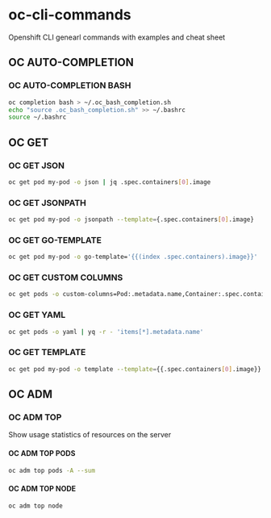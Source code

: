 # oc-cli-commands

Openshift CLI genearl commands with examples and cheat sheet

## OC AUTO-COMPLETION

### OC AUTO-COMPLETION BASH

```bash
oc completion bash > ~/.oc_bash_completion.sh
echo "source .oc_bash_completion.sh" >> ~/.bashrc
source ~/.bashrc
```

## OC GET

### OC GET JSON

```bash
oc get pod my-pod -o json | jq .spec.containers[0].image
```

### OC GET JSONPATH

```bash
oc get pod my-pod -o jsonpath --template={.spec.containers[0].image}
```

### OC GET GO-TEMPLATE

```bash
oc get pod my-pod -o go-template='{{(index .spec.containers).image}}'
```

### OC GET CUSTOM COLUMNS

```bash
oc get pods -o custom-columns=Pod:.metadata.name,Container:.spec.containers[].name,Phase:.status.pahse,IP:.status.podIP,Ports:.spec.containers[].ports[].containerPort
```

### OC GET YAML

```bash
oc get pods -o yaml | yq -r - 'items[*].metadata.name'
```

### OC GET TEMPLATE

```bash
oc get pod my-pod -o template --template={{.spec.containers[0].image}}
```

## OC ADM

### OC ADM TOP

Show usage statistics of resources on the server

#### OC ADM TOP PODS

```bash
oc adm top pods -A --sum
```

#### OC ADM TOP NODE

```bash
oc adm top node
```
